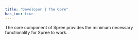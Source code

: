 ```yaml
---
title: "Developer | The Core"
has_toc: true
---
```


The core component of Spree provides the minimum necessary functionality for
Spree to work. 
